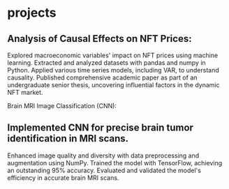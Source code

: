 # projects

## Analysis of Causal Effects on NFT Prices:

Explored macroeconomic variables' impact on NFT prices using machine learning.
Extracted and analyzed datasets with pandas and numpy in Python.
Applied various time series models, including VAR, to understand causality.
Published comprehensive academic paper as part of an undergraduate senior thesis, uncovering influential factors in the dynamic NFT market.

Brain MRI Image Classification (CNN):

## Implemented CNN for precise brain tumor identification in MRI scans.
Enhanced image quality and diversity with data preprocessing and augmentation using NumPy.
Trained the model with TensorFlow, achieving an outstanding 95% accuracy.
Evaluated and validated the model's efficiency in accurate brain MRI scans.
